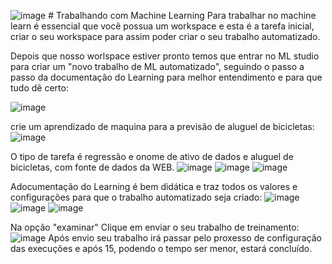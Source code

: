  ![image](https://github.com/Cablade/Projetos-Dio/assets/108036084/32167ee6-d832-4981-9226-cf86aca5c875) # Trabalhando com Machine Learning
Para trabalhar no machine learn é essencial que você possua um workspace e esta é a tarefa inicial, criar o seu workspace para assim poder criar o seu trabalho automatizado.

Depois que nosso worlspace estiver pronto temos que entrar no ML studio para criar um "novo trabalho de ML automatizado", seguindo o passo a passo da documentação do Learning para melhor entendimento e para que tudo dê certo:

![image](https://github.com/Cablade/Projetos-Dio/assets/108036084/5202a75b-f958-496c-afed-9f4deeed4ea0)

crie um aprendizado de maquina para a previsão de aluguel de bicicletas:
![image](https://github.com/Cablade/Projetos-Dio/assets/108036084/d93e7650-6851-447e-bea2-7ccd1d8408b1)

O tipo de tarefa é regressão e onome de ativo de dados e aluguel de bicicletas, com fonte de dados da WEB.
![image](https://github.com/Cablade/Projetos-Dio/assets/108036084/07f10843-45cb-40e0-aa76-38de684663aa)
![image](https://github.com/Cablade/Projetos-Dio/assets/108036084/416944f5-e1e7-4d35-b1c5-538afa6200a8)
![image](https://github.com/Cablade/Projetos-Dio/assets/108036084/cf2a3d5d-ef9d-4fbe-b266-22392529a2dd)

Adocumentação do Learning é bem didática e traz todos os valores e configurações para que o trabalho automatizado seja criado:
![image](https://github.com/Cablade/Projetos-Dio/assets/108036084/511ad079-e24d-4ca9-946f-d44bc42e92f0)
![image](https://github.com/Cablade/Projetos-Dio/assets/108036084/a44d7ed3-409d-4f83-8b81-019bc6f3bc67)
![image](https://github.com/Cablade/Projetos-Dio/assets/108036084/91bcf454-92ab-4324-b047-603426aa79e5)

Na opção "examinar" Clique em enviar o seu trabalho de treinamento:
![image](https://github.com/Cablade/Projetos-Dio/assets/108036084/237b2215-c603-4204-81a8-51df7af85eea)
Após envio seu trabalho irá passar pelo proxesso de configuração das execuções e após 15, podendo o tempo ser menor, estará concluído.
